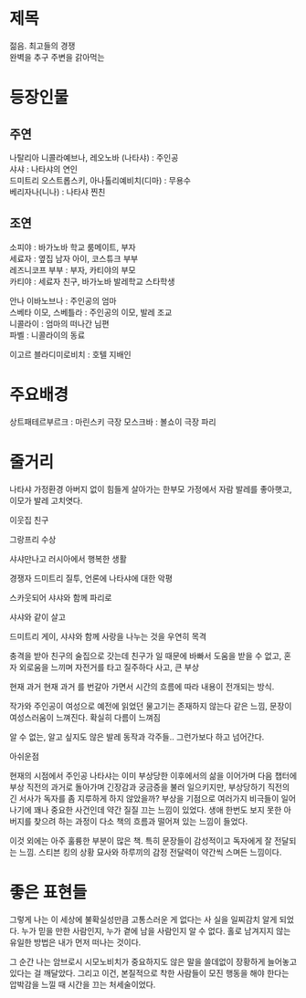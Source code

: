 # 제목
젊음. 
최고들의 경쟁  
완벽을 추구 주변을 갉아먹는  

# 등장인물
## 주연
나탈리아 니콜라예브나, 레오노바 (나타샤) : 주인공  
샤샤 : 나타샤의 연인  
드미트리 오스트롭스키, 아나톨리예비치(디마) : 무용수  
베리자나(니나) : 나타샤 찐친  

## 조연

소피야 : 바가노바 학교 룸메이트, 부자  
세료자 : 옆집 남자 아이, 코스튜크 부부  
레즈니코프 부부 : 부자, 카티야의 부모  
카티야 : 세료자 친구, 바가노바 발레학교 스타학생  

안나 이바노브나 : 주인공의 엄마  
스베타 이모, 스베틀라 : 주인공의 이모, 발레 조교  
니콜라이 : 엄마의 떠나간 님편  
파벨 : 니콜라이의 동료  


이고르 블라디미로비치 : 호텔 지배인  

# 주요배경

상트패테르부르크 : 마린스키 극장 
모스크바 : 볼쇼이 극장 
파리  

# 줄거리

나타샤 가정환경 아버지 없이 힘들게 살아가는 한부모 가정에서 자람
발레를 좋아햇고, 이모가 발레 고치엿다. 

이웃집 친구

그랑프리 수상

샤샤만나고 러시아에서 행복한 생활

경쟁자 드미트리 질투, 언론에 나타샤에 대한 악평

스카웃되어 샤샤와 함께 파리로

샤샤와 같이 살고 

드미트리 게이, 샤샤와 함께 사랑을 나누는 것을 우연히 목격

충격을 받아 친구의 술집으로 갓는데 친구가 일 때문에 바빠서 도움을 받을 수 없고, 혼자 외로움을 느끼며 자전거를 타고 질주하다 사고, 큰 부상


현재 과거 현재 과거 를 번갈아 가면서 시간의 흐름에 따라 내용이 전개되는 방식.

작가와 주인공이 여성으로 예전에 읽었던 물고기는 존재하지 않는다 같은 느낌, 문장이 여성스러움이 느껴진다. 확실히 다름이 느껴짐

알 수 없는, 알고 싶지도 않은 발레 동작과 각주들.. 그런가보다 하고 넘어간다.

아쉬운점

현재의 시점에서 주인공 나타샤는 이미 부상당한 이후에서의 삶을 이어가며 다음 챕터에 부상 직전의 과거로 돌아가며 긴장감과 궁금증을 불러 일으키지만, 부상당하기 직전의 긴 서사가 독자를 좀 지루하게 하지 않았을까? 부상을 기점으로 여러가지 비극들이 일어나기에 꽤나 중요한 사건인데 약간 질질 끄는 느낌이 있었다. 
생애 한번도 보지 못한 아버지를 찾으려 하는 과정이 다소 책의 흐름과 떨어져 있는 느낌이 들었다.

이것 외에는 아주 훌륭한 부분이 많은 책. 특히 문장들이 감성적이고 독자에게 잘 전달되는 느낌. 스티븐 킹의 상황 묘사와 하루끼의 감정 전달력이 약간씩 스며든 느낌이다.

# 좋은 표현들

그렇게 나는 이 세상에 불확실성만큼 고통스러운 게 없다는 사 실을 일찌감치 알게 되었다. 누가 믿을 만한 사람인지, 누가 곁에 남을 사람인지 알 수 없다. 홀로 남겨지지 않는 유일한 방법은 내가 먼저 떠나는 것이다.

그 순간 나는 암브로시 시모노비치가 중요하지도 않은 말을 쓸데없이 장황하게 늘어놓고 있다는 걸 깨달았다. 그리고 이건, 본질적으로 착한 사람들이 모진 행동을 해야 한다는 압박감을 느낄 때 시간을 끄는 처세술이었다.



